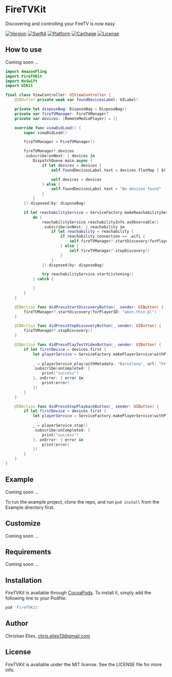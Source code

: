 # FireTVKit

Discovering and controlling your FireTV is now easy

[![Version](https://img.shields.io/cocoapods/v/FireTVKit.svg?longCache=true&style=flat-square)](http://cocoapods.org/pods/FireTVKit)
[![Swift4](https://img.shields.io/badge/swift4-compatible-orange.svg?longCache=true&style=flat-square)](https://developer.apple.com/swift)
[![Platform](https://img.shields.io/badge/platform-iOS-lightgrey.svg?longCache=true&style=flat-square)](https://www.apple.com/de/ios)
[![Carthage](https://img.shields.io/badge/carthage-compatible-green.svg?longCache=true&style=flat-square)](https://github.com/Carthage/Carthage)
[![License](https://img.shields.io/badge/license-MIT-lightgrey.svg?longCache=true&style=flat-square)](https://en.wikipedia.org/wiki/MIT_License)

## How to use

Coming soon ...

```swift
import AmazonFling
import FireTVKit
import RxSwift
import UIKit

final class ViewController: UIViewController {
    @IBOutlet private weak var foundDevicesLabel: UILabel!

    private let disposeBag: DisposeBag = DisposeBag()
    private var fireTVManager: FireTVManager?
    private var devices: [RemoteMediaPlayer] = []

    override func viewDidLoad() {
        super.viewDidLoad()

        fireTVManager = FireTVManager()

        fireTVManager?.devices
        .subscribe(onNext: { devices in
            DispatchQueue.main.async {
                if let devices = devices {
                    self.foundDevicesLabel.text = devices.flatMap { $0.name() }.joined(separator: "\n")

                    self.devices = devices
                } else {
                    self.foundDevicesLabel.text = "No devices found"
                }
            }
        }).disposed(by: disposeBag)

        if let reachabilityService = ServiceFactory.makeReachabilityService() {
            do {
                reachabilityService.reachabilityInfo.asObservable()
                .subscribe(onNext: { reachability in
                    if let reachability = reachability {
                        if reachability.connection == .wifi {
                            self.fireTVManager?.startDiscovery(forPlayerID: "amzn.thin.pl")
                        } else {
                            self.fireTVManager?.stopDiscovery()
                        }
                    }
                }).disposed(by: disposeBag)

                try reachabilityService.startListening()
            } catch {

            }
        }
    }

    @IBAction func didPressStartDiscoveryButton(_ sender: UIButton) {
        fireTVManager?.startDiscovery(forPlayerID: "amzn.thin.pl")
    }

    @IBAction func didPressStopDiscoveryButton(_ sender: UIButton) {
        fireTVManager?.stopDiscovery()
    }

    @IBAction func didPressPlayTestVideoButton(_ sender: UIButton) {
        if let firstDevice = devices.first {
            let playerService = ServiceFactory.makePlayerService(withPlayer: firstDevice)
            
            _ = playerService.play(withMetadata: "Barcelona", url: "https://...")
            .subscribe(onCompleted: {
                print("success")
            }, onError: { error in
                print(error)
            })
        }
    }

    @IBAction func didPressStopPlaybackButton(_ sender: UIButton) {
        if let firstDevice = devices.first {
            let playerService = ServiceFactory.makePlayerService(withPlayer: firstDevice)
            
            _ = playerService.stop()
            .subscribe(onCompleted: {
                print("success")
            }, onError: { error in
                print(error)
            })
        }
    }
}
```

## Example

Coming soon ...

To run the example project, clone the repo, and run `pod install` from the Example directory first.

## Customize

Coming soon ...

## Requirements

Coming soon ...

## Installation

*FireTVKit* is available through [CocoaPods](http://cocoapods.org). To install
it, simply add the following line to your Podfile:

```ruby
pod 'FireTVKit'
```

## Author

Christian Elies, chris.elies13@gmail.com

## License

*FireTVKit* is available under the MIT license. See the LICENSE file for more info.
